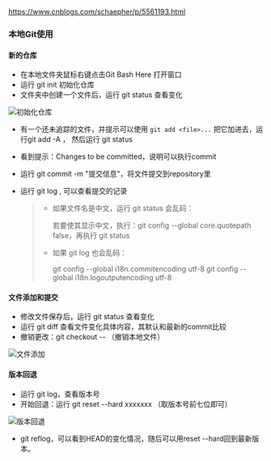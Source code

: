 https://www.cnblogs.com/schaepher/p/5561193.html

### 本地Git使用

#### 新的仓库

- 在本地文件夹鼠标右键点击Git Bash Here 打开窗口
- 运行 git init 初始化仓库
- 文件夹中创建一个文件后，运行 git status 查看变化

![初始化仓库](E:\NodeVScode\picgit\image-20221114095435236.png)

- 有一个还未追踪的文件，并提示可以使用 `git add <file>...` 把它加进去，运行git add -A ， 然后运行 git status

- 看到提示：Changes to be committed，说明可以执行commit

- 运行 git commit -m "提交信息"，将文件提交到repository里

- 运行 git log , 可以查看提交的记录

  > - 如果文件名是中文，运行 git status 会乱码：
  >
  >   若要使其显示中文，执行：git config --global core.quotepath false，再执行 git status 
  >
  > - 如果 git log 也会乱码：
  >
  >   git config --global i18n.commitencoding utf-8 git config --global i18n.logoutputencoding utf-8
  >
  >   

#### 文件添加和提交

- 修改文件保存后，运行 git status 查看变化
- 运行 git diff 查看文件变化具体内容，其默认和最新的commit比较
- 撤销更改：git checkout -- （撤销本地文件）

![文件添加](E:\NodeVScode\picgit\image_20221114102657.png)

#### 版本回退

- 运行 git log，查看版本号
- 开始回退：运行 git reset --hard xxxxxxx （取版本号前七位即可）

![版本回退](E:\NodeVScode\picgit\image_20221114104432.png)

- git reflog，可以看到HEAD的变化情况，随后可以用reset --hard回到最新版本。
